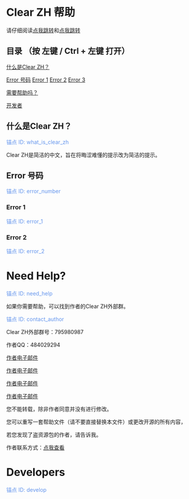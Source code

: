 # Clear ZH 帮助

请仔细阅读[点我跳转](#need_help)和[点我跳转](#develop)

## 目录 （按 左键 / Ctrl + 左键 打开）

[什么是Clear ZH？](#what_is_clear_zh)

[Error 号码](#error_number)
    [Error 1](#info_1)
    [Error 2](#info_2)
    [Error 3](#info_3)

[需要帮助吗？](#need_help)

[开发者](#develop)

## 什么是Clear ZH？

<a id="what_is_clear_zh" style="color: CornflowerBlue;">锚点 ID: what_is_clear_zh</a>

Clear ZH是简洁的中文，旨在将晦涩难懂的提示改为简洁的提示。

## Error 号码

<a id="error_number" style="color: CornflowerBlue;">锚点 ID: error_number</a>

### Error 1

<a id="error_1" style="color: CornflowerBlue;">锚点 ID: error_1</a>



### Error 2

<a id="error_2" style="color: CornflowerBlue;">锚点 ID: error_2</a>

# Need Help?

<a id="need_help" style="color: CornflowerBlue;">锚点 ID: need_help</a>

如果你需要帮助，可以找到作者的Clear ZH外部群。

<a id="contact_author" style="color: CornflowerBlue;">锚点 ID: contact_author</a>

Clear ZH外部群号：795980987

作者QQ：484029294

[作者电子邮件](mailto:484029294@qq.com)

[作者电子邮件](mailto:efjiewldvrud@outlook.com)

[作者电子邮件](mailto:qianxichen2022@outlook.com)

[作者电子邮件](mailto:IForgotThePassw0rd@outlook.com)

您不能转载，除非作者同意并没有进行修改。

您可以重写一套帮助文件（请不要直接替换本文件）或更改开源的所有内容，

若您发现了盗资源包的作者，请告诉我。

作者联系方式：[点我查看](#contact_author)

# Developers 

<a id="develop" style="color: CornflowerBlue;">锚点 ID: develop</a>

